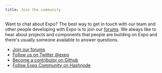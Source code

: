 ```yaml
---
title: Join the community
---
```


Want to chat about Expo? The best way to get in touch with our team and other people developing with Expo is to join our [forums](http://forums.expo.io/). We always like to hear about projects and components that people are building on Expo and there's usually someone available to answer questions.

- [Join our forums](http://forums.expo.io/)
- [Follow us on Twitter @expo](https://twitter.com/expo)
- [Become a contributor on Github](https://github.com/expo)
- [Follow Expo Community on Hashnode](https://hashnode.com/n/expo)
